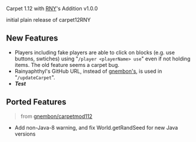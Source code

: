 Carpet 1.12 with [RNY](https://github.com/Rainyaphthyl)'s Addition v1.0.0

initial plain release of carpet12RNY

## New Features
- Players including fake players are able to click on blocks (e.g. use buttons, swtiches) using "`/player <playerName> use`" even if not holding items. The old feature seems a carpet bug.
- Rainyaphthyl's GitHub URL, instead of [gnembon's](https://github.com/gnembon/carpetmod112), is used in "`/updateCarpet`".
- **_Test_**

## Ported Features
> from [gnembon/carpetmod112](https://github.com/gnembon/carpetmod112)
- Add non-Java-8 warning, and fix World.getRandSeed for new Java versions